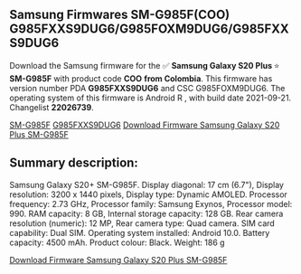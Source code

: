 <h2>Samsung Firmwares SM-G985F(COO) G985FXXS9DUG6/G985FOXM9DUG6/G985FXXS9DUG6</h2>
Download the Samsung firmware for the ✅ <strong>Samsung Galaxy S20 Plus </strong> ⭐ <strong>SM-G985F</strong> with product code <strong>COO</strong> <strong> from Colombia</strong>. This firmware has version number PDA <strong>G985FXXS9DUG6</strong> and CSC G985FOXM9DUG6. The operating system of this firmware is Android R , with build date 2021-09-21. Changelist <strong>22026739</strong>.


[SM-G985F](https://samfirm.shop/samsung/model/SM-G985F)
[G985FXXS9DUG6](https://samfirm.shop/samsung/pda/G985FXXS9DUG6)
[Download Firmware Samsung Galaxy S20 Plus SM-G985F](https://samfirm.shop/samsung/firmware/458655)
<h2>Summary description:</h2>
<p>Samsung Galaxy S20+ SM-G985F. Display diagonal: 17 cm (6.7"), Display resolution: 3200 x 1440 pixels, Display type: Dynamic AMOLED. Processor frequency: 2.73 GHz, Processor family: Samsung Exynos, Processor model: 990. RAM capacity: 8 GB, Internal storage capacity: 128 GB. Rear camera resolution (numeric): 12 MP, Rear camera type: Quad camera. SIM card capability: Dual SIM. Operating system installed: Android 10.0. Battery capacity: 4500 mAh. Product colour: Black. Weight: 186 g</p>


[Download Firmware Samsung Galaxy S20 Plus SM-G985F](https://samfirm.shop/samsung/firmware/458655)
